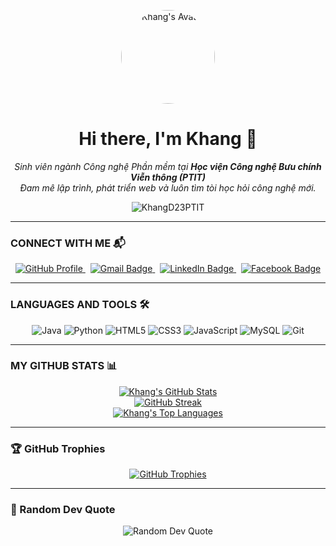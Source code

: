 <p align="center">
  <img src="https://sf-static.upanhlaylink.com/img/image_20251008d5eaa90c0748b78622473987c5c6bed3.jpg" alt="Khang's Avatar" width="150" style="border-radius: 50%;">
</p>

<h1 align="center">Hi there, I'm Khang 👋</h1>

<p align="center">
  <em>Sinh viên ngành Công nghệ Phần mềm tại <b>Học viện Công nghệ Bưu chính Viễn thông (PTIT)</b></em>
  <br>
  <em>Đam mê lập trình, phát triển web và luôn tìm tòi học hỏi công nghệ mới.</em>
</p>

<p align="center">
  <img src="https://komarev.com/ghpvc/?username=KhangD23PTIT&label=Profile%20views&color=0e75b6&style=flat" alt="KhangD23PTIT" />
</p>

---

### CONNECT WITH ME 📬
<p align="center">
  <a href="https://github.com/KhangD23PTIT">
    <img src="https://img.shields.io/badge/GitHub-100000?style=for-the-badge&logo=github&logoColor=white" alt="GitHub Profile"/>
  </a>
  &nbsp;
  <a href="mailto:your-email@example.com">
    <img src="https://img.shields.io/badge/Gmail-D14836?style=flat&logo=gmail&logoColor=white" alt="Gmail Badge" />
  </a>
  &nbsp;
  <a href="https://www.linkedin.com/in/your-linkedin-username/" target="_blank">
    <img src="https://img.shields.io/badge/LinkedIn-0077B5?style=flat&logo=linkedin&logoColor=white" alt="LinkedIn Badge" />
  </a>
  &nbsp;
  <a href="https://www.facebook.com/your-facebook-username/" target="_blank">
    <img src="https://img.shields.io/badge/Facebook-1877F2?style=flat&logo=facebook&logoColor=white" alt="Facebook Badge" />
  </a>
</p>

---

### LANGUAGES AND TOOLS 🛠️
<p align="center">
  <img src="https://img.shields.io/badge/Java-ED8B00?style=for-the-badge&logo=openjdk&logoColor=white" alt="Java"/>
  <img src="https://img.shields.io/badge/Python-3776AB?style=for-the-badge&logo=python&logoColor=white" alt="Python"/>
  <img src="https://img.shields.io/badge/HTML5-E34F26?style=for-the-badge&logo=html5&logoColor=white" alt="HTML5"/>
  <img src="https://img.shields.io/badge/CSS3-1572B6?style=for-the-badge&logo=css3&logoColor=white" alt="CSS3"/>
  <img src="https://img.shields.io/badge/JavaScript-F7DF1E?style=for-the-badge&logo=javascript&logoColor=black" alt="JavaScript"/>
  <img src="https://img.shields.io/badge/MySQL-4479A1?style=for-the-badge&logo=mysql&logoColor=white" alt="MySQL"/>
  <img src="https://img.shields.io/badge/Git-F05032?style=for-the-badge&logo=git&logoColor=white" alt="Git"/>
</p>

---

### MY GITHUB STATS 📊
<p align="center">
  <a href="https://github.com/anuraghazra/github-readme-stats">
    <img src="https://github-readme-stats.vercel.app/api?username=KhangD23PTIT&show_icons=true&theme=dracula&include_all_commits=true&count_private=true" alt="Khang's GitHub Stats"/>
  </a>
  
  <br/>

  <a href="https://git.io/streak-stats">
    <img src="https://github-readme-streak-stats.herokuapp.com/?user=KhangD23PTIT&theme=dracula" alt="GitHub Streak"/>
  </a>
  
  <br/>
  
  <a href="https://github.com/anuraghazra/github-readme-stats">
    <img src="https://github-readme-stats.vercel.app/api/top-langs/?username=KhangD23PTIT&layout=compact&langs_count=8&theme=dracula" alt="Khang's Top Languages"/>
  </a>
</p>

---

### 🏆 GitHub Trophies

<p align="center">
  <a href="https://github.com/ryo-ma/github-profile-trophy">
    <img src="https://github-profile-trophy.vercel.app/?username=KhangD23PTIT&theme=dracula" alt="GitHub Trophies" />
  </a>
</p>

---

### 📝 Random Dev Quote

<p align="center">
  <img src="https://quotes-github-readme.vercel.app/api?type=horizontal&theme=dark" alt="Random Dev Quote"/>
</p>

